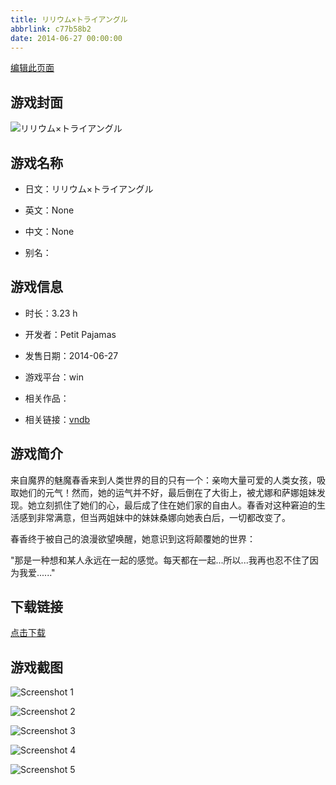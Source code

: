 ```yaml
---
title: リリウム×トライアングル
abbrlink: c77b58b2
date: 2014-06-27 00:00:00
---
```

[编辑此页面](https://github.com/ACG-3/ADV3-source/blob/main/source/_posts/games/%E3%83%AA%E3%83%AA%E3%82%A6%E3%83%A0%C3%97%E3%83%88%E3%83%A9%E3%82%A4%E3%82%A2%E3%83%B3%E3%82%B0%E3%83%AB.md)

## 游戏封面

![リリウム×トライアングル](https%3A//pan.timero.xyz/onedrive/img_lib_001/%E3%83%AA%E3%83%AA%E3%82%A6%E3%83%A0%C3%97%E3%83%88%E3%83%A9%E3%82%A4%E3%82%A2%E3%83%B3%E3%82%B0%E3%83%AB_cover.avif)


## 游戏名称

- 日文：リリウム×トライアングル
- 英文：None
- 中文：None

- 别名：


## 游戏信息

- 时长：3.23 h
- 开发者：Petit Pajamas
- 发售日期：2014-06-27
- 游戏平台：win
- 相关作品：

- 相关链接：[vndb](https://vndb.org/v13839)


## 游戏简介

来自魔界的魅魔春香来到人类世界的目的只有一个：亲吻大量可爱的人类女孩，吸取她们的元气！然而，她的运气并不好，最后倒在了大街上，被尤娜和萨娜姐妹发现。她立刻抓住了她们的心，最后成了住在她们家的自由人。春香对这种窘迫的生活感到非常满意，但当两姐妹中的妹妹桑娜向她表白后，一切都改变了。

春香终于被自己的浪漫欲望唤醒，她意识到这将颠覆她的世界：

"那是一种想和某人永远在一起的感觉。每天都在一起...所以...我再也忍不住了因为我爱......"




## 下载链接

[点击下载](https://pan.timero.xyz/onedrive/adv_lib_001/%E3%83%AA%E3%83%AA%E3%82%A6%E3%83%A0%C3%97%E3%83%88%E3%83%A9%E3%82%A4%E3%82%A2%E3%83%B3%E3%82%B0%E3%83%AB)


## 游戏截图


![Screenshot 1](https%3A//pan.timero.xyz/onedrive/img_lib_001/%E3%83%AA%E3%83%AA%E3%82%A6%E3%83%A0%C3%97%E3%83%88%E3%83%A9%E3%82%A4%E3%82%A2%E3%83%B3%E3%82%B0%E3%83%AB_Screenshot_1.avif)

![Screenshot 2](https%3A//pan.timero.xyz/onedrive/img_lib_001/%E3%83%AA%E3%83%AA%E3%82%A6%E3%83%A0%C3%97%E3%83%88%E3%83%A9%E3%82%A4%E3%82%A2%E3%83%B3%E3%82%B0%E3%83%AB_Screenshot_2.avif)

![Screenshot 3](https%3A//pan.timero.xyz/onedrive/img_lib_001/%E3%83%AA%E3%83%AA%E3%82%A6%E3%83%A0%C3%97%E3%83%88%E3%83%A9%E3%82%A4%E3%82%A2%E3%83%B3%E3%82%B0%E3%83%AB_Screenshot_3.avif)

![Screenshot 4](https%3A//pan.timero.xyz/onedrive/img_lib_001/%E3%83%AA%E3%83%AA%E3%82%A6%E3%83%A0%C3%97%E3%83%88%E3%83%A9%E3%82%A4%E3%82%A2%E3%83%B3%E3%82%B0%E3%83%AB_Screenshot_4.avif)

![Screenshot 5](https%3A//pan.timero.xyz/onedrive/img_lib_001/%E3%83%AA%E3%83%AA%E3%82%A6%E3%83%A0%C3%97%E3%83%88%E3%83%A9%E3%82%A4%E3%82%A2%E3%83%B3%E3%82%B0%E3%83%AB_Screenshot_5.avif)

